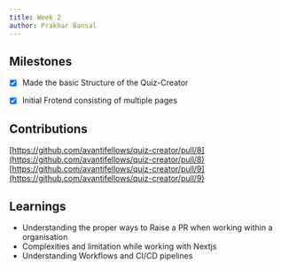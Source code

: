 ```yaml
---
title: Week 2
author: Prakhar Bansal
---
```


## Milestones



- [x] Made the basic Structure of the Quiz-Creator
- [x] Initial Frotend consisting of multiple pages


## Contributions

[https://github.com/avantifellows/quiz-creator/pull/8](https://github.com/avantifellows/quiz-creator/pull/8)
[https://github.com/avantifellows/quiz-creator/pull/9](https://github.com/avantifellows/quiz-creator/pull/9)

## Learnings

- Understanding the proper ways to Raise a PR when working within a organisation
- Complexities and limitation while working with Nextjs
- Understanding Workflows and CI/CD pipelines


